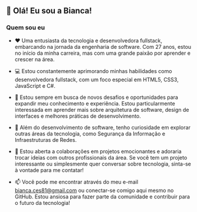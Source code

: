 ## 👋 Olá! Eu sou a Bianca!

### Quem sou eu
- ❤ Uma entusiasta da tecnologia e desenvolvedora fullstack, embarcando na jornada da engenharia de software. Com 27 anos, estou no início da minha carreira, mas com uma grande paixão por aprender e crescer na área.
  
- 💻 Estou constantemente aprimorando minhas habilidades como desenvolvedora fullstack, com um foco especial em HTML5, CSS3, JavaScript e C#.
  
- 🚀 Estou sempre em busca de novos desafios e oportunidades para expandir meu conhecimento e experiência. Estou particularmente interessada em aprender mais sobre arquitetura de software, design de interfaces e melhores práticas de desenvolvimento.

- 🌱 Além do desenvolvimento de software, tenho curiosidade em explorar outras áreas da tecnologia, como Segurança da Informação e Infraestruturas de Redes.
  
- 💬 Estou aberta a colaborações em projetos emocionantes e adoraria trocar ideias com outros profissionais da área. Se você tem um projeto interessante ou simplesmente quer conversar sobre tecnologia, sinta-se à vontade para me contatar!
  
- 📫 Você pode me encontrar através do meu e-mail bianca.ces81@gmail.com ou conectar-se comigo aqui mesmo no GitHub. Estou ansiosa para fazer parte da comunidade e contribuir para o futuro da tecnologia!


